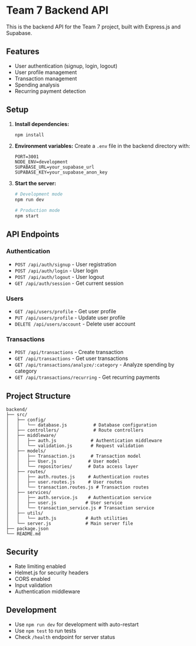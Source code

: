 # Team 7 Backend API

This is the backend API for the Team 7 project, built with Express.js and Supabase.

## Features

- User authentication (signup, login, logout)
- User profile management
- Transaction management
- Spending analysis
- Recurring payment detection

## Setup

1. **Install dependencies:**
   ```bash
   npm install
   ```

2. **Environment variables:**
   Create a `.env` file in the backend directory with:
   ```
   PORT=3001
   NODE_ENV=development
   SUPABASE_URL=your_supabase_url
   SUPABASE_KEY=your_supabase_anon_key
   ```

3. **Start the server:**
   ```bash
   # Development mode
   npm run dev
   
   # Production mode
   npm start
   ```

## API Endpoints

### Authentication
- `POST /api/auth/signup` - User registration
- `POST /api/auth/login` - User login
- `POST /api/auth/logout` - User logout
- `GET /api/auth/session` - Get current session

### Users
- `GET /api/users/profile` - Get user profile
- `PUT /api/users/profile` - Update user profile
- `DELETE /api/users/account` - Delete user account

### Transactions
- `POST /api/transactions` - Create transaction
- `GET /api/transactions` - Get user transactions
- `GET /api/transactions/analyze/:category` - Analyze spending by category
- `GET /api/transactions/recurring` - Get recurring payments

## Project Structure

```
backend/
├── src/
│   ├── config/
│   │   └── database.js          # Database configuration
│   ├── controllers/             # Route controllers
│   ├── middleware/
│   │   ├── auth.js             # Authentication middleware
│   │   └── validation.js       # Request validation
│   ├── models/
│   │   ├── Transaction.js      # Transaction model
│   │   ├── User.js            # User model
│   │   └── repositories/      # Data access layer
│   ├── routes/
│   │   ├── auth.routes.js     # Authentication routes
│   │   ├── user.routes.js     # User routes
│   │   └── transaction.routes.js # Transaction routes
│   ├── services/
│   │   ├── auth.service.js    # Authentication service
│   │   ├── user.js           # User service
│   │   └── transaction_service.js # Transaction service
│   ├── utils/
│   │   └── auth.js           # Auth utilities
│   └── server.js             # Main server file
├── package.json
└── README.md
```

## Security

- Rate limiting enabled
- Helmet.js for security headers
- CORS enabled
- Input validation
- Authentication middleware

## Development

- Use `npm run dev` for development with auto-restart
- Use `npm test` to run tests
- Check `/health` endpoint for server status 
